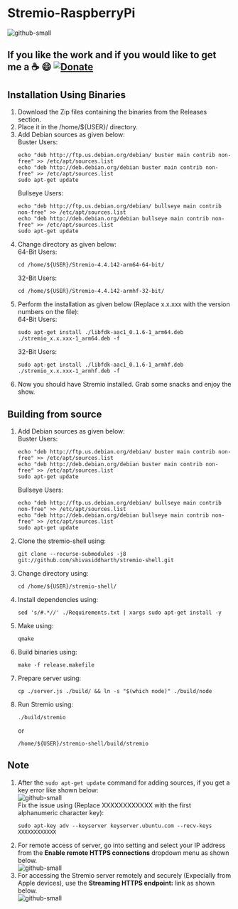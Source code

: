 # Stremio-RaspberryPi
![github-small](https://github.com/shivasiddharth/Stremio-RaspberryPi/blob/Awesome/images/Banner.jpg)     

## **If you like the work and if you would like to get me a :coffee: :smile:** [![Donate](https://img.shields.io/badge/Donate-PayPal-green.svg)](https://www.paypal.com/cgi-bin/webscr?cmd=_s-xclick&hosted_button_id=7GH3YDCHZ36QN)  


## Installation Using Binaries             
1.  Download the Zip files containing the binaries from the Releases section.      
2.  Place it in the /home/${USER}/ directory.    
3.  Add Debian sources as given below:    
    Buster Users:   
    ```      
    echo "deb http://ftp.us.debian.org/debian/ buster main contrib non-free" >> /etc/apt/sources.list    
    echo "deb http://deb.debian.org/debian buster main contrib non-free" >> /etc/apt/sources.list    
    sudo apt-get update     
    ```      
    Bullseye Users:   
    ```      
    echo "deb http://ftp.us.debian.org/debian/ bullseye main contrib non-free" >> /etc/apt/sources.list    
    echo "deb http://deb.debian.org/debian bullseye main contrib non-free" >> /etc/apt/sources.list    
    sudo apt-get update     
    ```      
4.  Change directory as given below:    
    64-Bit Users:    
    ```    
    cd /home/${USER}/Stremio-4.4.142-arm64-64-bit/   
    ```   
    32-Bit Users:    
    ```    
    cd /home/${USER}/Stremio-4.4.142-armhf-32-bit/  
    ```
5.  Perform the installation as given below (Replace x.x.xxx with the version numbers on the file):    
    64-Bit Users:    
    ```    
    sudo apt-get install ./libfdk-aac1_0.1.6-1_arm64.deb ./stremio_x.x.xxx-1_arm64.deb -f   
    ```   
    32-Bit Users:    
    ```    
    sudo apt-get install ./libfdk-aac1_0.1.6-1_armhf.deb ./stremio_x.x.xxx-1_armhf.deb -f   
    ```   
6.  Now you should have Stremio installed. Grab some snacks and enjoy the show.       


##  Building from source      
1.  Add Debian sources as given below:    
    Buster Users:   
    ```      
    echo "deb http://ftp.us.debian.org/debian/ buster main contrib non-free" >> /etc/apt/sources.list    
    echo "deb http://deb.debian.org/debian buster main contrib non-free" >> /etc/apt/sources.list    
    sudo apt-get update     
    ```      
    Bullseye Users:   
    ```      
    echo "deb http://ftp.us.debian.org/debian/ bullseye main contrib non-free" >> /etc/apt/sources.list    
    echo "deb http://deb.debian.org/debian bullseye main contrib non-free" >> /etc/apt/sources.list    
    sudo apt-get update     
    ```    
2.  Clone the stremio-shell using:   
    ```   
    git clone --recurse-submodules -j8 git://github.com/shivasiddharth/stremio-shell.git      
    ```   
3.  Change directory using:    
    ```   
    cd /home/${USER}/stremio-shell/             
    ```
4.  Install dependencies using:     
    ```    
    sed 's/#.*//' ./Requirements.txt | xargs sudo apt-get install -y    
    ```     
5.  Make using:   
    ```   
    qmake    
    ```    
6.  Build binaries using:   
    ```    
    make -f release.makefile    
    ```    
7.  Prepare server using:    
    ```    
    cp ./server.js ./build/ && ln -s "$(which node)" ./build/node     
    ```   
8.  Run Stremio using:   
    ```   
    ./build/stremio    
    ```    
    or   
    ```    
    /home/${USER}/stremio-shell/build/stremio   
    ```     


## Note     
1.  After the ```sudo apt-get update``` command for adding sources, if you get a key error like shown below:   
    ![github-small](https://github.com/shivasiddharth/Stremio-RaspberryPi/blob/Awesome/images/Key_Error.png)       
    Fix the issue using (Replace XXXXXXXXXXXX with the first alphanumeric character key):    
    ```    
    sudo apt-key adv --keyserver keyserver.ubuntu.com --recv-keys XXXXXXXXXXXX     
    ```      
2.  For remote access of server, go into setting and select your IP address from the **Enable remote HTTPS connections** dropdown menu as shown below.    
    ![github-small](https://github.com/shivasiddharth/Stremio-RaspberryPi/blob/Awesome/images/Remote-connection.png)      
3.  For accessing the Stremio server remotely and securely (Expecially from Apple devices), use the **Streaming HTTPS endpoint:** link as shown below.   
    ![github-small](https://github.com/shivasiddharth/Stremio-RaspberryPi/blob/Awesome/images/Streaming-Server-Link.png)  
  
